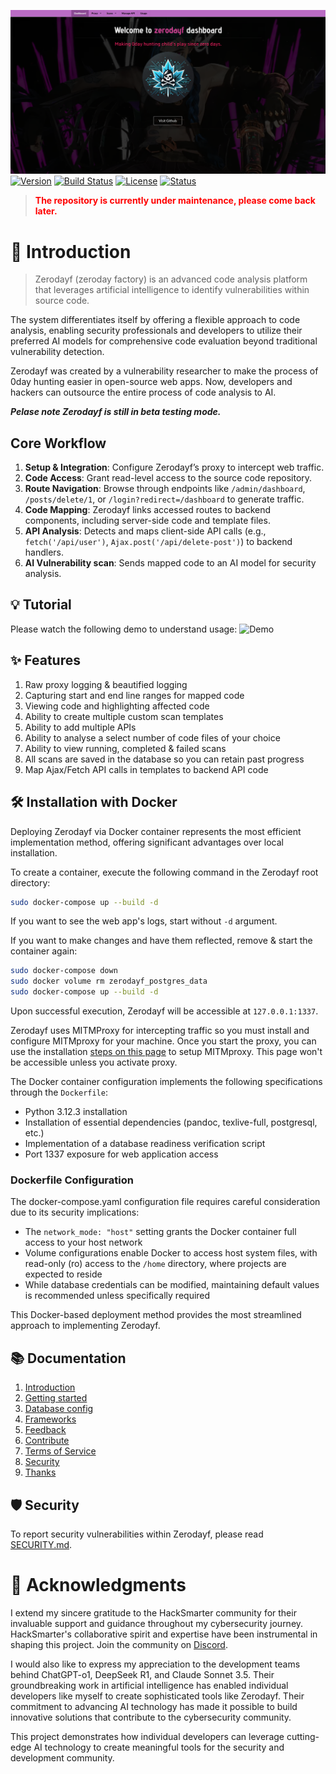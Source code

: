 ![Project Logo](./app/static/image/dashboard.png)
[![Version](https://shields.io/badge/version-0.6.0--beta-orange)]()
[![Build Status](https://shields.io/badge/build-passing-green)]()
[![License](https://shields.io/badge/license-MIT-blue)]()
[![Status](https://shields.io/badge/status-beta-yellow)]()

> <span style="color:red">**The repository is currently under maintenance, please come back later.**</span>

# 🌟 Introduction
> Zerodayf (zeroday factory) is an advanced code analysis platform that leverages artificial intelligence to identify vulnerabilities within source code. 

The system differentiates itself by offering a flexible approach to code analysis, enabling security professionals and developers to utilize their preferred AI models for comprehensive code evaluation beyond traditional vulnerability detection.

Zerodayf was created by a vulnerability researcher to make the process of 0day hunting easier in open-source web apps. Now, developers and hackers can outsource the entire process of code analysis to AI.

_**Pelase note Zerodayf is still in beta testing mode.**_


## Core Workflow
1. **Setup & Integration**: Configure Zerodayf’s proxy to intercept web traffic.
2. **Code Access**: Grant read-level access to the source code repository.
3. **Route Navigation**: Browse through endpoints like `/admin/dashboard`, `/posts/delete/1`, or `/login?redirect=/dashboard` to generate traffic.
4. **Code Mapping**: Zerodayf links accessed routes to backend components, including server-side code and template files.
5. **API Analysis**: Detects and maps client-side API calls (e.g., `fetch('/api/user')`, `Ajax.post('/api/delete-post')`) to backend handlers.
6. **AI Vulnerability scan**: Sends mapped code to an AI model for security analysis.


## 💡 Tutorial
Please watch the following demo to understand usage:
![Demo](./app/docs/zerodayf-demo.gif)

## ✨ Features
1. Raw proxy logging & beautified logging
2. Capturing start and end line ranges for mapped code
3. Viewing code and highlighting affected code
4. Ability to create multiple custom scan templates
5. Ability to add multiple APIs 
6. Ability to analyse a select number of code files of your choice
7. Ability to view running, completed & failed scans 
8. All scans are saved in the database so you can retain past progress
9. Map Ajax/Fetch API calls in templates to backend API code 

## 🛠️ Installation with Docker
Deploying Zerodayf via Docker container represents the most efficient implementation method, offering significant advantages over local installation.

To create a container, execute the following command in the Zerodayf root directory:
```bash
sudo docker-compose up --build -d
```

If you want to see the web app's logs, start without `-d` argument.

If you want to make changes and have them reflected, remove & start the container again:
```bash
sudo docker-compose down
sudo docker volume rm zerodayf_postgres_data
sudo docker-compose up --build -d
```


Upon successful execution, Zerodayf will be accessible at `127.0.0.1:1337`. 

Zerodayf uses MITMProxy for intercepting traffic so you must install and configure MITMproxy for your machine. Once you start the proxy, you can use the installation [steps on this page](https://mitm.it/) to setup MITMproxy. This page won't be accessible unless you activate proxy. 

The Docker container configuration implements the following specifications through the `Dockerfile`:
- Python 3.12.3 installation
- Installation of essential dependencies (pandoc, texlive-full, postgresql, etc.)
- Implementation of a database readiness verification script
- Port 1337 exposure for web application access

### Dockerfile Configuration
The docker-compose.yaml configuration file requires careful consideration due to its security implications:
- The `network_mode: "host"` setting grants the Docker container full access to your host network
- Volume configurations enable Docker to access host system files, with read-only (ro) access to the `/home` directory, where projects are expected to reside
- While database credentials can be modified, maintaining default values is recommended unless specifically required

This Docker-based deployment method provides the most streamlined approach to implementing Zerodayf.

## 📚 Documentation
1. [Introduction](./app/docs/1_intro.md)
2. [Getting started](./app/docs/2_getting_started.md)
3. [Database config](./app/docs/3_database_config.md)
4. [Frameworks](./app/docs/4_frameworks.md)
5. [Feedback](./app/docs/5_feedback.md)
6. [Contribute](./app/docs/6_contribute.md)
7. [Terms of Service](./app/docs/7_terms_of_service.md)
8. [Security](./app/docs/8_security.md)
9. [Thanks](./app/docs/9_thanks.md)

## 🛡️ Security
To report security vulnerabilities within Zerodayf, please read [SECURITY.md](./app/docs/8_security.md).


# 🤝 Acknowledgments
I extend my sincere gratitude to the HackSmarter community for their invaluable support and guidance throughout my cybersecurity journey. HackSmarter's collaborative spirit and expertise have been instrumental in shaping this project. Join the community on [Discord](https://discord.gg/HYAFwSSu7f).

I would also like to express my appreciation to the development teams behind ChatGPT-o1, DeepSeek R1, and Claude Sonnet 3.5. Their groundbreaking work in artificial intelligence has enabled individual developers like myself to create sophisticated tools like Zerodayf. Their commitment to advancing AI technology has made it possible to build innovative solutions that contribute to the cybersecurity community.

This project demonstrates how individual developers can leverage cutting-edge AI technology to create meaningful tools for the security and development community.

